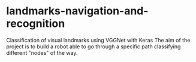 # landmarks-navigation-and-recognition
Classification of visual landmarks using VGGNet with Keras
The aim of the project is to build a robot able to go through a specific path classifying different "nodes" of the way. 
